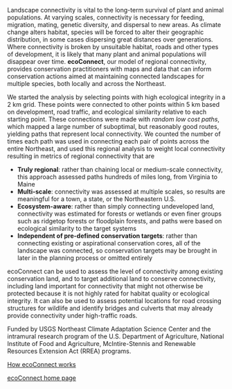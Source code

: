 Landscape connectivity is vital to the long-term survival of plant and animal populations. At varying scales, connectivity is 
necessary for feeding, migration, mating, genetic diversity, and dispersal to new areas. As climate change alters habitat, 
species will be forced to alter their geographic distribution, in some cases dispersing great distances over generations. 
Where connectivity is broken by unsuitable habitat, roads and other types of development, it is likely that many plant and 
animal populations will disappear over time. **ecoConnect**, our model of regional connectivity, provides conservation 
practitioners with maps and data that can inform conservation actions aimed at maintaining connected landscapes for multiple 
species, both locally and across the Northeast.

We started the analysis by selecting points with high ecological integrity in a 2 km grid. These points were connected to 
other points within 5 km based on development, road traffic, and ecological similarity relative to each starting point. These 
connections were made with *random low cost paths*, which mapped a large number of suboptimal, but reasonably good routes, 
yielding paths that represent local connectivity. We counted the number of times each path was used in connecting each pair of 
points across the entire Northeast, and used this regional analysis to weight local connectivity resulting in metrics of 
regional connectivity that are

* **Truly regional**: rather than chaining local or medium-scale connectivity, this approach assessed paths hundreds of miles 
long, from Virginia to Maine
* **Multi-scale**: connectivity was assessed at multiple scales, so results are meaningful for a town, a state, or the 
Northeastern U.S.
* **Ecosystem-aware**: rather than simply connecting undeveloped land, connectivity was estimated for forests or wetlands or 
even finer groups such as ridgetop forests or floodplain forests, and paths were based on ecological similarity to the target 
systems
* **Independent of pre-defined conservation targets**: rather than connecting existing or aspirational conservation cores, all 
of the landscape was connected, so conservation targets may be brought in later in the planning process or omitted entirely

ecoConnect can be used to assess the level of connectivity among existing conservation land, and to target additional land to 
conserve connectivity, including   land important for connectivity that might not otherwise be protected because it is not 
highly rated for habitat quality or ecological integrity. It can also be used to assess potential locations for road crossing 
structures for wildlife and identify bridges and culverts that may already provide connectivity under high-traffic roads.

Funded by USGS Northeast Climate Adaptation Science Center and the intramural research program of the U.S. Department of 
Agriculture, National Institute of Food and Agriculture, McIntire-Stennis and Renewable Resources Extension Act (RREA) 
programs.

<a href="https://landeco.umass.edu/web/lcc/dsl/ecoconnect/dsl_documentation_ecoConnect.pdf" target="_blank" rel="noopener 
noreferrer">How ecoConnect works</a>

<a href="https://umassdsl.org/data/ecoConnect" target="_blank" rel="noopener noreferrer">ecoConnect home page</a>
